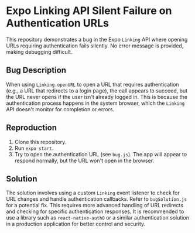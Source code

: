 # Expo Linking API Silent Failure on Authentication URLs

This repository demonstrates a bug in the Expo `Linking` API where opening URLs requiring authentication fails silently.  No error message is provided, making debugging difficult.

## Bug Description

When using `Linking.openURL` to open a URL that requires authentication (e.g., a URL that redirects to a login page), the call appears to succeed, but the URL never opens if the user isn't already logged in.  This is because the authentication process happens in the system browser, which the `Linking` API doesn't monitor for completion or errors.

## Reproduction

1. Clone this repository.
2. Run `expo start`.
3. Try to open the authentication URL (see `bug.js`).  The app will appear to respond normally, but the URL won't open in the browser. 

## Solution

The solution involves using a custom `Linking` event listener to check for URL changes and handle authentication callbacks. Refer to `bugSolution.js` for a potential fix. This requires more advanced handling of URL redirects and checking for specific authentication responses.  It is recommended to use a library such as `react-native-auth0` or a similar authentication solution in a production application for better control and security. 
